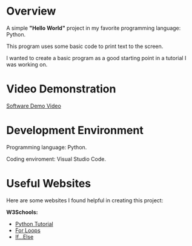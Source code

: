 # Overview

A simple **"Hello World"** project in my favorite programming language: Python.

This program uses some basic code to print text to the screen.

I wanted to create a basic program as a good starting point in a tutorial I was working on.

# Video Demonstration

[Software Demo Video](https://youtu.be/tU_kpkV-Grg)

# Development Environment

Programming language: Python.

Coding enviroment: Visual Studio Code.

# Useful Websites

Here are some websites I found helpful in creating this project:

**W3Schools:**

- [Python Tutorial](https://www.w3schools.com/python/default.asp)
- [For Loops](https://www.w3schools.com/python/python_for_loops.asp)
- [If...Else](https://www.w3schools.com/python/python_conditions.asp)
